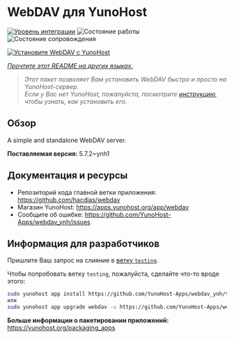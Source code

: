 <!--
Важно: этот README был автоматически сгенерирован <https://github.com/YunoHost/apps/tree/master/tools/readme_generator>
Он НЕ ДОЛЖЕН редактироваться вручную.
-->

# WebDAV для YunoHost

[![Уровень интеграции](https://apps.yunohost.org/badge/integration/webdav)](https://ci-apps.yunohost.org/ci/apps/webdav/)
![Состояние работы](https://apps.yunohost.org/badge/state/webdav)
![Состояние сопровождения](https://apps.yunohost.org/badge/maintained/webdav)

[![Установите WebDAV с YunoHost](https://install-app.yunohost.org/install-with-yunohost.svg)](https://install-app.yunohost.org/?app=webdav)

*[Прочтите этот README на других языках.](./ALL_README.md)*

> *Этот пакет позволяет Вам установить WebDAV быстро и просто на YunoHost-сервер.*  
> *Если у Вас нет YunoHost, пожалуйста, посмотрите [инструкцию](https://yunohost.org/install), чтобы узнать, как установить его.*

## Обзор

A simple and standalone WebDAV server. 

**Поставляемая версия:** 5.7.2~ynh1
## Документация и ресурсы

- Репозиторий кода главной ветки приложения: <https://github.com/hacdias/webdav>
- Магазин YunoHost: <https://apps.yunohost.org/app/webdav>
- Сообщите об ошибке: <https://github.com/YunoHost-Apps/webdav_ynh/issues>

## Информация для разработчиков

Пришлите Ваш запрос на слияние в [ветку `testing`](https://github.com/YunoHost-Apps/webdav_ynh/tree/testing).

Чтобы попробовать ветку `testing`, пожалуйста, сделайте что-то вроде этого:

```bash
sudo yunohost app install https://github.com/YunoHost-Apps/webdav_ynh/tree/testing --debug
или
sudo yunohost app upgrade webdav -u https://github.com/YunoHost-Apps/webdav_ynh/tree/testing --debug
```

**Больше информации о пакетировании приложений:** <https://yunohost.org/packaging_apps>
